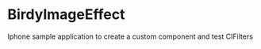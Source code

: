 BirdyImageEffect
================
Iphone sample application to create a custom component and test CIFilters
